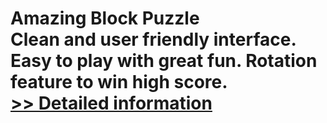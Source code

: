 # Amazing Block Puzzle<br />Clean and user friendly interface. Easy to play with great fun. Rotation feature to win high score.<br />[>> Detailed information](https://secure.shareit.com/shareit/product.html?productid=300859119&affiliateid=200057808)